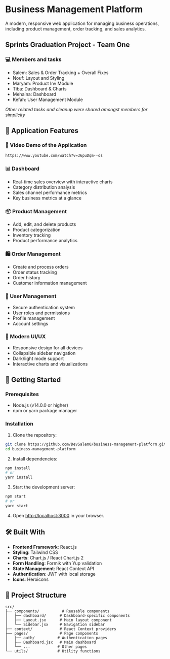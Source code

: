 # Business Management Platform

A modern, responsive web application for managing business operations, including product management, order tracking, and sales analytics.

## Sprints Graduation Project - Team One

### 💻 Members and tasks
- Salem: Sales & Order Tracking + Overall Fixes
- Nouf: Layout and Styling
- Maryam: Product Inv Module
- Tiba: Dashboard & Charts
- Mehaina: Dashboard
- Kefah: User Management Module

_Other related tasks and cleanup were shared amongst members for simplicity_

## 🌟 Application Features

### 📼 Video Demo of the Application

```
https://www.youtube.com/watch?v=36puDqm--os
```

### 📊 Dashboard
- Real-time sales overview with interactive charts
- Category distribution analysis
- Sales channel performance metrics
- Key business metrics at a glance

### 📦 Product Management
- Add, edit, and delete products
- Product categorization
- Inventory tracking
- Product performance analytics

### 🛍️ Order Management
- Create and process orders
- Order status tracking
- Order history
- Customer information management

### 👥 User Management
- Secure authentication system
- User roles and permissions
- Profile management
- Account settings

### 🎨 Modern UI/UX
- Responsive design for all devices
- Collapsible sidebar navigation
- Dark/light mode support
- Interactive charts and visualizations

## 🚀 Getting Started

### Prerequisites
- Node.js (v14.0.0 or higher)
- npm or yarn package manager

### Installation

1. Clone the repository:
```bash
git clone https://github.com/DevSalemO/business-management-platform.git
cd business-management-platform
```

2. Install dependencies:
```bash
npm install
# or
yarn install
```

3. Start the development server:
```bash
npm start
# or
yarn start
```

4. Open [http://localhost:3000](http://localhost:3000) in your browser.

## 🛠️ Built With

- **Frontend Framework**: React.js
- **Styling**: Tailwind CSS
- **Charts**: Chart.js / React Chart.js 2
- **Form Handling**: Formik with Yup validation
- **State Management**: React Context API
- **Authentication**: JWT with local storage
- **Icons**: Heroicons

## 📁 Project Structure

```
src/
├── components/          # Reusable components
│   ├── dashboard/      # Dashboard-specific components
│   ├── Layout.jsx      # Main layout component
│   └── Sidebar.jsx     # Navigation sidebar
├── context/            # React Context providers
├── pages/              # Page components
│   ├── auth/          # Authentication pages
│   ├── Dashboard.jsx   # Main dashboard
│   └── ...            # Other pages
└── utils/             # Utility functions
```

